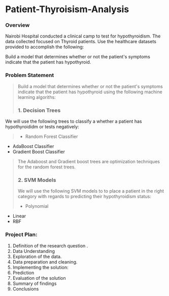 # Patient-Thyroisism-Analysis
### Overview
Nairobi Hospital conducted a clinical camp to test for hypothyroidism. The data collected focused on Thyroid patients. Use the healthcare datasets provided to accomplish the following:  

Build a model that determines whether or not the patient's symptoms indicate that the patient has hypothyroid.

### Problem Statement

>Build a model that determines whether or not the patient's symptoms indicate that the patient has hypothyroid using the following machine learning algoriths:
>
> ### 1. Decision Trees
We will use the following trees to classify a whether a patient has hypothyroididm or tests negatively:
> 
>- Random Forest Classifier
- AdaBoost Classifier
- Gradient Boost Classifier
>
> The Adaboost and Gradient boost trees are optimization techniques for the random forest trees.
>
> ### 2. SVM Models
> 
> We will use the following SVM models to to place a patient in the right category with regards to predicting their hypothyroidism status:
>- Polynomial
- Linear
- RBF


### Project Plan:
1. Definition of the research question .
2. Data Understanding 
3. Exploration of the data.
4. Data preparation and cleaning.
5. Implementing the solution:
6. Prediction
7. Evaluation of the solution
8. Summary of findings
9. Conclusions
